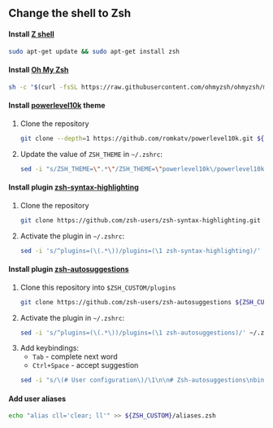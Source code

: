 ## Change the shell to Zsh

#### Install [Z shell](https://en.wikipedia.org/wiki/Z_shell)
```bash
sudo apt-get update && sudo apt-get install zsh
```
#### Install [Oh My Zsh](https://ohmyz.sh/)
```bash
sh -c "$(curl -fsSL https://raw.githubusercontent.com/ohmyzsh/ohmyzsh/master/tools/install.sh)"
```

#### Install [powerlevel10k](https://github.com/romkatv/powerlevel10k) theme
1. Clone the repository
    ```zsh
    git clone --depth=1 https://github.com/romkatv/powerlevel10k.git ${ZSH_CUSTOM:-$HOME/.oh-my-zsh/custom}/themes/powerlevel10k
    ```
2. Update the value of `ZSH_THEME` in `~/.zshrc`:
    ```zsh
    sed -i "s/ZSH_THEME=\".*\"/ZSH_THEME=\"powerlevel10k\/powerlevel10k\"/" ~/.zshrc
    ```
#### Install plugin [zsh-syntax-highlighting](https://github.com/zsh-users/zsh-syntax-highlighting/)
1. Clone the repository
    ```zsh
    git clone https://github.com/zsh-users/zsh-syntax-highlighting.git ${ZSH_CUSTOM:-~/.oh-my-zsh/custom}/plugins/zsh-syntax-highlighting
    ```
2. Activate the plugin in `~/.zshrc`:
    ```zsh
    sed -i 's/^plugins=(\(.*\))/plugins=(\1 zsh-syntax-highlighting)/' ~/.zshrc
    ```

#### Install plugin [zsh-autosuggestions](https://github.com/zsh-users/zsh-autosuggestions)
1. Clone this repository into `$ZSH_CUSTOM/plugins`
   ```zsh
   git clone https://github.com/zsh-users/zsh-autosuggestions ${ZSH_CUSTOM:-~/.oh-my-zsh/custom}/plugins/zsh-autosuggestions
   ```
2. Activate the plugin in `~/.zshrc`:
    ```zsh
    sed -i 's/^plugins=(\(.*\))/plugins=(\1 zsh-autosuggestions)/' ~/.zshrc
    ```
3. Add keybindings:
    - `Tab` - complete next word
    - `Ctrl+Space` - accept suggestion
   ```zsh
   sed -i "s/\(# User configuration\)/\1\n\n# Zsh-autosuggestions\nbindkey '^I' forward-word\nbindkey '^@' autosuggest-accept/" ~/.zshrc
   ```
#### Add user aliases
```zsh
echo "alias cll='clear; ll'" >> ${ZSH_CUSTOM}/aliases.zsh
```
